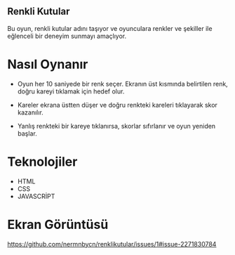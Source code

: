 
## Renkli Kutular

Bu oyun, renkli kutular adını taşıyor ve oyunculara renkler ve şekiller ile eğlenceli bir deneyim sunmayı amaçlıyor.

# Nasıl Oynanır
- Oyun her 10 saniyede bir renk seçer. Ekranın üst kısmında belirtilen renk, doğru kareyi tıklamak için hedef olur.

- Kareler ekrana üstten düşer ve doğru renkteki kareleri tıklayarak skor kazanılır.

- Yanlış renkteki bir kareye tıklanırsa, skorlar sıfırlanır ve oyun yeniden başlar.

# Teknolojiler
- HTML
- CSS
- JAVASCRİPT

# Ekran Görüntüsü
https://github.com/nermnbycn/renklikutular/issues/1#issue-2271830784
